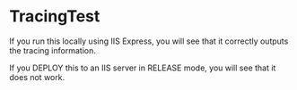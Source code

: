 TracingTest
===========

If you run this locally using IIS Express, you will see that it correctly outputs the tracing information.

If you DEPLOY this to an IIS server in RELEASE mode, you will see that it does not work.
